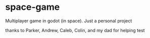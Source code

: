 # space-game
Multiplayer game in godot (in space). Just a personal project


thanks to Parker, Andrew, Caleb, Colin, and my dad for helping test
